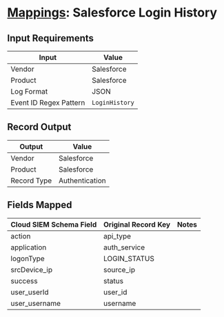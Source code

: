 # [Mappings](README.md): Salesforce Login History

## Input Requirements

|Input|Value|
|-----|-----|
|Vendor|Salesforce|
|Product|Salesforce|
|Log Format|JSON|
|Event ID Regex Pattern|`LoginHistory`|

## Record Output

|Output|Value|
|------|-----|
|Vendor|Salesforce|
|Product|Salesforce|
|Record Type|Authentication|

## Fields Mapped

|Cloud SIEM Schema Field|Original Record Key|Notes|
|-----------------------|-------------------|-----|
|action|api_type||
|application|auth_service||
|logonType|LOGIN_STATUS||
|srcDevice_ip|source_ip||
|success|status||
|user_userId|user_id||
|user_username|username||

